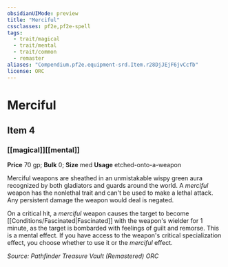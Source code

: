 ```yaml
---
obsidianUIMode: preview
title: "Merciful"
cssclasses: pf2e,pf2e-spell
tags:
  - trait/magical
  - trait/mental
  - trait/common
  - remaster
aliases: "Compendium.pf2e.equipment-srd.Item.r28DjJEjF6jvCcfb"
license: ORC
---
```

# Merciful
## Item 4
### [[magical]][[mental]]


**Price** 70 gp; 
**Bulk** 0; **Size** med
**Usage** etched-onto-a-weapon

Merciful weapons are sheathed in an unmistakable wispy green aura recognized by both gladiators and guards around the world. A _merciful_ weapon has the nonlethal trait and can't be used to make a lethal attack. Any persistent damage the weapon would deal is negated.

On a critical hit, a _merciful_ weapon causes the target to become [[Conditions/Fascinated|Fascinated]] with the weapon's wielder for 1 minute, as the target is bombarded with feelings of guilt and remorse. This is a mental effect. If you have access to the weapon's critical specialization effect, you choose whether to use it or the _merciful_ effect.

*Source: Pathfinder Treasure Vault (Remastered)*
*ORC*